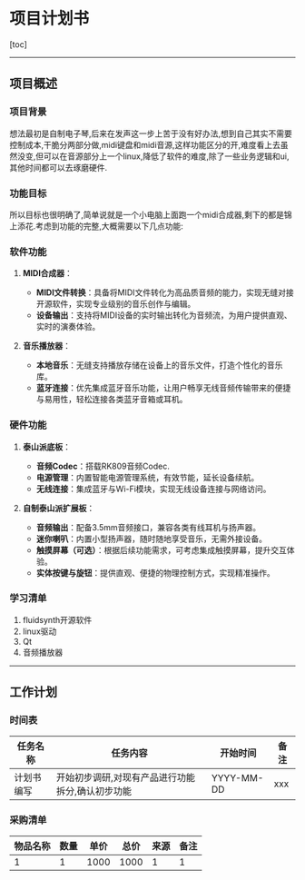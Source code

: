 # **项目计划书**

[toc]

---

## **项目概述**

### **项目背景**

想法最初是自制电子琴,后来在发声这一步上苦于没有好办法,想到自己其实不需要控制成本,干脆分两部分做,midi键盘和midi音源,这样功能区分的开,难度看上去虽然没变,但可以在音源部分上一个linux,降低了软件的难度,除了一些业务逻辑和ui,其他时间都可以去琢磨硬件.

### **功能目标**

所以目标也很明确了,简单说就是一个小电脑上面跑一个midi合成器,剩下的都是锦上添花.考虑到功能的完整,大概需要以下几点功能:

### **软件功能**

1. **MIDI合成器**：
   - **MIDI文件转换**：具备将MIDI文件转化为高品质音频的能力，实现无缝对接开源软件，实现专业级别的音乐创作与编辑。
   - **设备输出**：支持将MIDI设备的实时输出转化为音频流，为用户提供直观、实时的演奏体验。

2. **音乐播放器**：
   - **本地音乐**：无缝支持播放存储在设备上的音乐文件，打造个性化的音乐库。
   - **蓝牙连接**：优先集成蓝牙音乐功能，让用户畅享无线音频传输带来的便捷与易用性，轻松连接各类蓝牙音箱或耳机。

### **硬件功能**

1. **泰山派底板**：
   - **音频Codec**：搭载RK809音频Codec.
   - **电源管理**：内置智能电源管理系统，有效节能，延长设备续航。
   - **无线连接**：集成蓝牙与Wi-Fi模块，实现无线设备连接与网络访问。

2. **自制泰山派扩展板**：
   - **音频输出**：配备3.5mm音频接口，兼容各类有线耳机与扬声器。
   - **迷你喇叭**：内置小型扬声器，随时随地享受音乐，无需外接设备。
   - **触摸屏幕（可选）**：根据后续功能需求，可考虑集成触摸屏幕，提升交互体验。
   - **实体按键与旋钮**：提供直观、便捷的物理控制方式，实现精准操作。


### **学习清单**

1. fluidsynth开源软件
2. linux驱动
3. Qt
4. 音频播放器

---

## **工作计划**

### **时间表**

| **任务名称** | **任务内容** | **开始时间** | **备注** |
| --- | --- | --- | --- |
| 计划书编写 | 开始初步调研,对现有产品进行功能拆分,确认初步功能 | YYYY-MM-DD | xxx |


### **采购清单**

| **物品名称** | **数量** | **单价** | **总价** | **来源** | **备注** |
| --- | --- | --- | --- | --- | --- |
| 1 | 1 | 1000 | 1000 | 1 | 1 |

